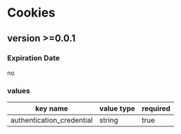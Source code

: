 # Cookies

## version >=0.0.1

### Expiration Date

no

### values

key name | value type | required
--- | --- | ---
authentication_credential | string | true
